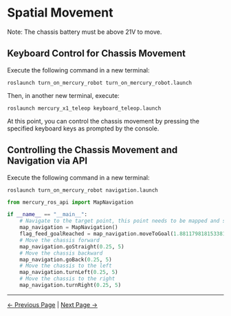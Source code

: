 # Spatial Movement

Note: The chassis battery must be above 21V to move.

## Keyboard Control for Chassis Movement

Execute the following command in a new terminal:
```shell
roslaunch turn_on_mercury_robot turn_on_mercury_robot.launch
```

Then, in another new terminal, execute:
```shell
roslaunch mercury_x1_teleop keyboard_teleop.launch
```

At this point, you can control the chassis movement by pressing the specified keyboard keys as prompted by the console.

## Controlling the Chassis Movement and Navigation via API

Execute the following command in a new terminal:
```shell
roslaunch turn_on_mercury_robot navigation.launch
```

```python
from mercury_ros_api import MapNavigation

if __name__ == "__main__":
    # Navigate to the target point, this point needs to be mapped and set by yourself
    map_navigation = MapNavigation()
    flag_feed_goalReached = map_navigation.moveToGoal(1.8811798181533813, 1.25142673254013062, 0.9141818042023212,0.4053043657122249)
    # Move the chassis forward
    map_navigation.goStraight(0.25, 5)
    # Move the chassis backward
    map_navigation.goBack(0.25, 5)
    # Move the chassis to the left
    map_navigation.turnLeft(0.25, 5)
    # Move the chassis to the right
    map_navigation.turnRight(0.25, 5)
```

---

[← Previous Page](../7-ExamplesRobotsUsing/7.1-stag_detect.md) | [Next Page →](../7-ExamplesRobotsUsing/7.3-move_and_catch.md)